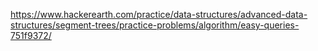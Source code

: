 https://www.hackerearth.com/practice/data-structures/advanced-data-structures/segment-trees/practice-problems/algorithm/easy-queries-751f9372/
